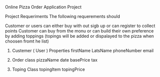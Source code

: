 Online Pizza Order Application Project

 Project Requeriments
 The following requerements should 
 
  Customer or users can either buy with out sigb up or can register to collect points 
  Customer can buy from the monu or can build their own preference by adding toppings
  (topings will be added or dispalayed to the pizza when choosen fromt he list)
  
  
  1. Custemer ( User )
    Properties
     firstName
     LatsName
     phoneNumber
     email
     
     
 2. Order class
    pizzaName
    date 
    basePrice
    tax

 3. Toping Class
    topingItem
    topingPrice
    
    
    